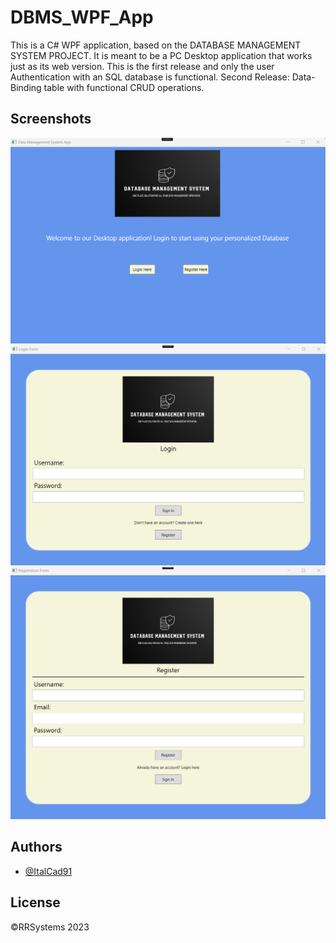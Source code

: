 # DBMS_WPF_App

This is a C# WPF application, based on the DATABASE MANAGEMENT SYSTEM PROJECT. It is meant to be a PC Desktop application that works just as its web version. 
This is the first release and only the user Authentication with an SQL database is functional.
Second Release: Data-Binding table with functional CRUD operations.

## Screenshots

![App Screenshot](./WPFTutorial/HomePage.png)
![App Screenshot](./WPFTutorial/LoginForm.png) 
![App Screenshot](./WPFTutorial/Register.png)

## Authors

- [@ItalCad91](https://tinyurl.com/RRsystemPortfolio)

## License

©️RRSystems 2023
